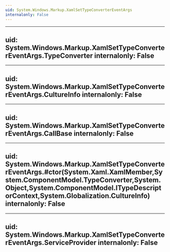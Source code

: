 ```yaml
---
uid: System.Windows.Markup.XamlSetTypeConverterEventArgs
internalonly: False
---
```


---
uid: System.Windows.Markup.XamlSetTypeConverterEventArgs.TypeConverter
internalonly: False
---

---
uid: System.Windows.Markup.XamlSetTypeConverterEventArgs.CultureInfo
internalonly: False
---

---
uid: System.Windows.Markup.XamlSetTypeConverterEventArgs.CallBase
internalonly: False
---

---
uid: System.Windows.Markup.XamlSetTypeConverterEventArgs.#ctor(System.Xaml.XamlMember,System.ComponentModel.TypeConverter,System.Object,System.ComponentModel.ITypeDescriptorContext,System.Globalization.CultureInfo)
internalonly: False
---

---
uid: System.Windows.Markup.XamlSetTypeConverterEventArgs.ServiceProvider
internalonly: False
---

